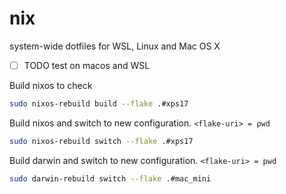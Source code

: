 # nix

system-wide dotfiles for WSL, Linux and Mac OS X

- [ ] TODO test on macos and WSL

Build nixos to check
```bash
sudo nixos-rebuild build --flake .#xps17
```

Build nixos and switch to new configuration. `<flake-uri> = pwd`
```bash
sudo nixos-rebuild switch --flake .#xps17
```

Build darwin and switch to new configuration. `<flake-uri> = pwd`
```bash
sudo darwin-rebuild switch --flake .#mac_mini
```
